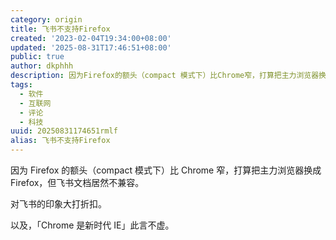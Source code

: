 ```yaml
---
category: origin
title: 飞书不支持Firefox
created: '2023-02-04T19:34:00+08:00'
updated: '2025-08-31T17:46:51+08:00'
public: true
author: dkphhh
description: 因为Firefox的额头（compact 模式下）比Chrome窄，打算把主力浏览器换成Firefox，但飞书文档居然不
tags:
  - 软件
  - 互联网
  - 评论
  - 科技
uuid: 20250831174651rmlf
alias: 飞书不支持Firefox
---
```


因为 Firefox 的额头（compact 模式下）比 Chrome 窄，打算把主力浏览器换成 Firefox，但飞书文档居然不兼容。

对飞书的印象大打折扣。

以及，「Chrome 是新时代 IE」此言不虚。
